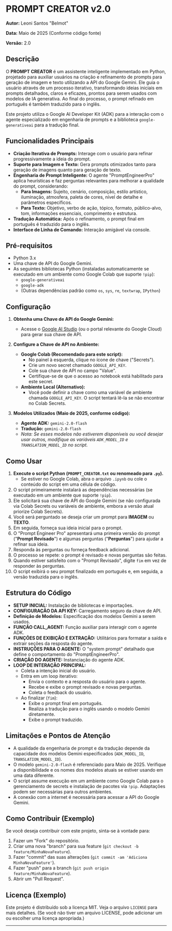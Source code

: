 # PROMPT CREATOR v2.0

**Autor:** Leoni Santos "Belmot"

**Data:** Maio de 2025 (Conforme código fonte)

**Versão:** 2.0

## Descrição

O **PROMPT CREATOR** é um assistente inteligente implementado em Python, projetado para auxiliar usuários na criação e refinamento de prompts para geração de imagem e texto utilizando a API do Google Gemini. Ele guia o usuário através de um processo iterativo, transformando ideias iniciais em prompts detalhados, claros e eficazes, prontos para serem usados com modelos de IA generativa. Ao final do processo, o prompt refinado em português é também traduzido para o inglês.

Este projeto utiliza o Google AI Developer Kit (ADK) para a interação com o agente especializado em engenharia de prompts e a biblioteca `google-generativeai` para a tradução final.

## Funcionalidades Principais

*   **Criação Iterativa de Prompts:** Interage com o usuário para refinar progressivamente a ideia do prompt.
*   **Suporte para Imagem e Texto:** Gera prompts otimizados tanto para geração de imagens quanto para geração de texto.
*   **Engenharia de Prompt Inteligente:** O agente "PromptEngineerPro" aplica heurísticas e faz perguntas relevantes para melhorar a qualidade do prompt, considerando:
    *   **Para Imagens:** Sujeito, cenário, composição, estilo artístico, iluminação, atmosfera, paleta de cores, nível de detalhe e parâmetros específicos.
    *   **Para Texto:** Objetivo, verbo de ação, tópico, formato, público-alvo, tom, informações essenciais, comprimento e estrutura.
*   **Tradução Automática:** Após o refinamento, o prompt final em português é traduzido para o inglês.
*   **Interface de Linha de Comando:** Interação amigável via console.

## Pré-requisitos

*   Python 3.x
*   Uma chave de API do Google Gemini.
*   As seguintes bibliotecas Python (instaladas automaticamente se executado em um ambiente como Google Colab que suporte `!pip`):
    *   `google-generativeai`
    *   `google-adk`
    *   (Outras dependências padrão como `os`, `sys`, `re`, `textwrap`, `IPython`)

## Configuração

1.  **Obtenha uma Chave de API do Google Gemini:**
    *   Acesse o [Google AI Studio](https://aistudio.google.com/) (ou o portal relevante do Google Cloud) para gerar sua chave de API.

2.  **Configure a Chave de API no Ambiente:**
    *   **Google Colab (Recomendado para este script):**
        *   No painel à esquerda, clique no ícone de chave ("Secrets").
        *   Crie um novo secret chamado `GOOGLE_API_KEY`.
        *   Cole sua chave de API no campo "Value".
        *   Certifique-se de que o acesso ao notebook está habilitado para este secret.
    *   **Ambiente Local (Alternativo):**
        *   Você pode definir a chave como uma variável de ambiente chamada `GOOGLE_API_KEY`. O script tentará lê-la se não encontrar no Colab Secrets.

3.  **Modelos Utilizados (Maio de 2025, conforme código):**
    *   **Agente ADK:** `gemini-2.0-flash`
    *   **Tradução:** `gemini-2.0-flash`
    *   *Nota: Se esses modelos não estiverem disponíveis ou você desejar usar outros, modifique as variáveis `ADK_MODEL_ID` e `TRANSLATION_MODEL_ID` no script.*

## Como Usar

1.  **Execute o script Python (`PROMPT_CREATOR.txt` ou renomeado para `.py`).**
    *   Se estiver no Google Colab, abra o arquivo `.ipynb` ou cole o conteúdo do script em uma célula de código.
2.  O script primeiramente instalará as dependências necessárias (se executado em um ambiente que suporte `!pip`).
3.  Ele solicitará sua chave de API do Google Gemini (se não configurada via Colab Secrets ou variáveis de ambiente, embora a versão atual priorize Colab Secrets).
4.  Você será perguntado se deseja criar um prompt para **IMAGEM** ou **TEXTO**.
5.  Em seguida, forneça sua ideia inicial para o prompt.
6.  O "Prompt Engineer Pro" apresentará uma primeira versão do prompt ("**Prompt Revisado**") e algumas perguntas ("**Perguntas**") para ajudar a refinar sua ideia.
7.  Responda às perguntas ou forneça feedback adicional.
8.  O processo se repete: o prompt é revisado e novas perguntas são feitas.
9.  Quando estiver satisfeito com o "Prompt Revisado", digite `fim` em vez de responder às perguntas.
10. O script exibirá o seu prompt finalizado em português e, em seguida, a versão traduzida para o inglês.

## Estrutura do Código

*   **SETUP INICIAL:** Instalação de bibliotecas e importações.
*   **CONFIGURAÇÃO DA API KEY:** Carregamento seguro da chave de API.
*   **Definição de Modelos:** Especificação dos modelos Gemini a serem usados.
*   **FUNÇÃO CALL_AGENT:** Função auxiliar para interagir com o agente ADK.
*   **FUNÇÕES DE EXIBIÇÃO E EXTRAÇÃO:** Utilitários para formatar a saída e extrair seções da resposta do agente.
*   **INSTRUÇÕES PARA O AGENTE:** O "system prompt" detalhado que define o comportamento do "PromptEngineerPro".
*   **CRIAÇÃO DO AGENTE:** Instanciação do agente ADK.
*   **LOOP DE INTERAÇÃO PRINCIPAL:**
    *   Coleta a intenção inicial do usuário.
    *   Entra em um loop iterativo:
        *   Envia o contexto e a resposta do usuário para o agente.
        *   Recebe e exibe o prompt revisado e novas perguntas.
        *   Coleta o feedback do usuário.
    *   Ao finalizar (`fim`):
        *   Exibe o prompt final em português.
        *   Realiza a tradução para o inglês usando o modelo Gemini diretamente.
        *   Exibe o prompt traduzido.

## Limitações e Pontos de Atenção

*   A qualidade da engenharia de prompt e da tradução depende da capacidade dos modelos Gemini especificados (`ADK_MODEL_ID`, `TRANSLATION_MODEL_ID`).
*   O modelo `gemini-2.0-flash` é referenciado para Maio de 2025. Verifique a disponibilidade e os nomes dos modelos atuais se estiver usando em uma data diferente.
*   O script assume execução em um ambiente como Google Colab para o gerenciamento de secrets e instalação de pacotes via `!pip`. Adaptações podem ser necessárias para outros ambientes.
*   A conexão com a internet é necessária para acessar a API do Google Gemini.

## Como Contribuir (Exemplo)

Se você deseja contribuir com este projeto, sinta-se à vontade para:
1.  Fazer um "Fork" do repositório.
2.  Criar uma nova "branch" para sua feature (`git checkout -b feature/MinhaNovaFeature`).
3.  Fazer "commit" das suas alterações (`git commit -am 'Adiciona MinhaNovaFeature'`).
4.  Fazer "push" para a branch (`git push origin feature/MinhaNovaFeature`).
5.  Abrir um "Pull Request".

## Licença (Exemplo)

Este projeto é distribuído sob a licença MIT. Veja o arquivo `LICENSE` para mais detalhes.
(Se você não tiver um arquivo LICENSE, pode adicionar um ou escolher uma licença apropriada.)

---
